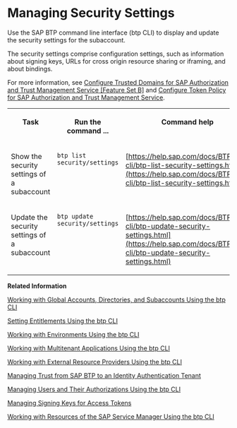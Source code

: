 <!-- loio168dd7528a784595b16388403cddd1a2 -->

# Managing Security Settings

Use the SAP BTP command line interface \(btp CLI\) to display and update the security settings for the subaccount.

The security settings comprise configuration settings, such as information about signing keys, URLs for cross origin resource sharing or iframing, and about bindings.

For more information, see [Configure Trusted Domains for SAP Authorization and Trust Management Service \[Feature Set B\]](configure-trusted-domains-for-sap-authorization-and-trust-management-service-feature-se-c5e9972.md) and [Configure Token Policy for SAP Authorization and Trust Management Service](configure-token-policy-for-sap-authorization-and-trust-management-service-40290a9.md).


<table>
<tr>
<th valign="top">

Task



</th>
<th valign="top">

Run the command ...



</th>
<th valign="top">

Command help



</th>
</tr>
<tr>
<td valign="top">

Show the security settings of a subaccount



</td>
<td valign="top">

`btp list security/settings`



</td>
<td valign="top">

[https://help.sap.com/docs/BTP/btp-cli/btp-list-security-settings.html](https://help.sap.com/docs/BTP/btp-cli/btp-list-security-settings.html)



</td>
</tr>
<tr>
<td valign="top">

Update the security settings of a subaccount



</td>
<td valign="top">

`btp update security/settings`



</td>
<td valign="top">

[https://help.sap.com/docs/BTP/btp-cli/btp-update-security-settings.html](https://help.sap.com/docs/BTP/btp-cli/btp-update-security-settings.html)



</td>
</tr>
</table>

**Related Information**  


[Working with Global Accounts, Directories, and Subaccounts Using the btp CLI](working-with-global-accounts-directories-and-subaccounts-using-the-btp-cli-85a683e.md "Use the SAP BTP command line interface (btp CLI) to manage operations with global accounts, directories, and subaccounts.")

[Setting Entitlements Using the btp CLI](setting-entitlements-using-the-btp-cli-5af849c.md "Use the SAP BTP command line interface (btp CLI) to set entitlements to define the functionality or permissions available for users of global accounts, directories, and subaccounts.")

[Working with Environments Using the btp CLI](working-with-environments-using-the-btp-cli-48db155.md "Use the SAP BTP command line interface (btp CLI) to manage runtime environment instances in a subaccount. For example, enable the Cloud Foundry environment by creating a Cloud Foundry org (environment instance).")

[Working with Multitenant Applications Using the btp CLI](working-with-multitenant-applications-using-the-btp-cli-c1b0fcc.md "Use the SAP BTP command line interface (btp CLI) to manage the multitenant applications to which a subaccount is entitled to subscribe.")

[Working with External Resource Providers Using the btp CLI](working-with-external-resource-providers-using-the-btp-cli-48d7688.md "Use the SAP BTP command line interface (btp CLI) to get details, or to create or delete resource provider instances in a global account.")

[Managing Trust from SAP BTP to an Identity Authentication Tenant](managing-trust-from-sap-btp-to-an-identity-authentication-tenant-6140107.md "SAP BTP supports identity federation. Its concept is to reuse the user bases of identity providers. To use a custom identity provider, your global account or subaccount in SAP BTP must have a trust relationship to the identity provider you want to use.")

[Managing Users and Their Authorizations Using the btp CLI](managing-users-and-their-authorizations-using-the-btp-cli-94bb593.md "User authorizations are managed by assigning role collections to users (for example, Subaccount Administrator). Use the SAP BTP command-line interface (btp CLI) to manage roles and role collections, and to assign role collections to users.")

[Managing Signing Keys for Access Tokens](managing-signing-keys-for-access-tokens-dfca1d3.md "Use the SAP BTP command line interface (btp CLI) to manage signing keys for access tokens in the subaccount.")

[Working with Resources of the SAP Service Manager Using the btp CLI](working-with-resources-of-the-sap-service-manager-using-the-btp-cli-fe6a53b.md "Use the SAP BTP command line interface to perform various operations related to your platforms, attached service brokers, service instances, and service bindings.")

